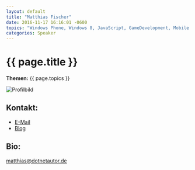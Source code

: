 ```yaml
---
layout: default
title: "Matthias Fischer"
date: 2016-11-17 16:16:01 -0600
topics: "Windows Phone, Windows 8, JavaScript, GameDevelopment, Mobile Anwendungen, Web Anwendungen"
categories: Speaker
---
```


# {{ page.title }}

**Themen:** {{ page.topics }}

![Profilbild](/assets/img/speakers/dummy.jpg)

## Kontakt:
- [E-Mail](mailto:bjoern@bjro.de)
- [Blog](http://www.bjro.de/)

## Bio:

matthias@dotnetautor.de